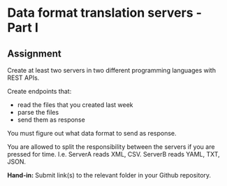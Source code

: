 # Data format translation servers - Part I

## Assignment

Create at least two servers in two different programming languages with REST
APIs. 

Create endpoints that:
* read the files that you created last week
* parse the files
* send them as response

You must figure out what data format to send as response.

You are allowed to split the responsibility between the servers if you are 
pressed for time. I.e. ServerA reads XML, CSV. ServerB reads YAML, TXT, JSON.


**Hand-in:** Submit link(s) to the relevant folder in your Github repository.